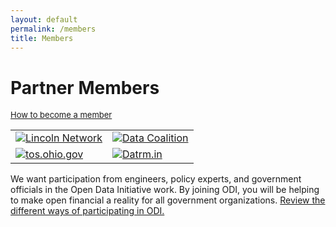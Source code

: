 ```yaml
---
layout: default
permalink: /members
title: Members
---
```


<!-- ### Corporate Sponsors
<font size="2"><a href="{{ site.baseurl }}/participation#sponsorship">How to become a sponsor</a></font>
### Startup Sponsors
<font size="2"><a href="{{ site.baseurl }}/participation#sponsorship">How to become a sponsor</a></font>
-->

# Partner Members
<font size="2"><a href="{{ site.baseurl }}/participation#membership">How to become a member</a></font><br />
<!-- two column table to hold partner member icons -->
<table width="100%" align="center" cellpadding="10">
	<tr>	
		<td><a href="http://joinlincoln.org/"><img src="{{'/assets/img/lincoln-network-logo-hat-teal-small.png'}}" alt="Lincoln Network"></a></td>
		<td><a href="https://www.datacoalition.org/"><img src="{{'/assets/img/DataCoalition2016Logo.png'}}" alt="Data Coalition"></a></td>
	</tr>
	<tr>
		<td><a href="http://www.tos.ohio.gov/"><img src="{{'/assets/img/tos-logo.png'}}" alt="tos.ohio.gov"></a></td>
		<td><a href="http://datrm.in/"><img src="{{'/assets/img/datrmin-logo-small.png'}}" alt="Datrm.in"></a></td>
	</tr>
</table>

<!--# What the ODI Community Means
We are creating a community of people that are passionate about government financial transparency. We understand that 
maintaining a community can not be taken for granted. Similar to what we expect from our government, transparent reviews of 
the community processes and governance encourages greater participation and makes the organization stronger. Transparency is 
a painful, difficult process to maintain. Transparency allows us to learn from mistakes, rather be certain to repeat them. 
Let us work together to make government financial transparency the norm.-->

We want participation from engineers, policy experts, and government officials in the Open Data Initiative work. By joining ODI, you will be helping to make open financial a reality for all government organizations. [Review the different ways of participating in ODI.](/participation#membership)
